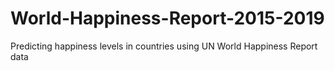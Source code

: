# World-Happiness-Report-2015-2019
Predicting happiness levels in countries using UN World Happiness Report data
